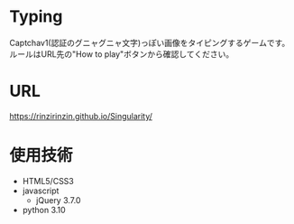 # Typing
Captchav1(認証のグニャグニャ文字)っぽい画像をタイピングするゲームです。<br>
ルールはURL先の"How to play"ボタンから確認してください。

# URL
https://rinzirinzin.github.io/Singularity/

# 使用技術
- HTML5/CSS3
- javascript 
  - jQuery 3.7.0
- python 3.10
